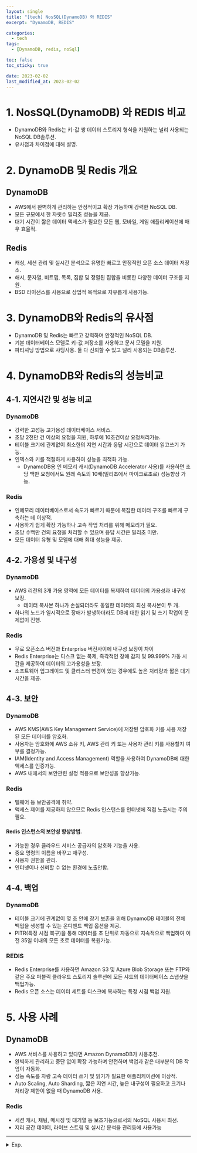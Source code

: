 ```yaml
---
layout: single
title: "[tech] NosSQL(DynamoDB) 와 REDIS"
excerpt: "DynamoDB, REDIS"

categories:
  - tech
tags:
  - [DynamoDB, redis, noSql]

toc: false
toc_sticky: true

date: 2023-02-02
last_modified_at: 2023-02-02
---
```


# 1. NosSQL(DynamoDB) 와 REDIS 비교

- DynamoDB와 Redis는 키-값 쌍 데이터 스토리지 형식을 지원하는 널리 사용되는 NoSQL DB솔루션. 
- 유사점과 차이점에 대해 설명.

# 2. DynamoDB 및 Redis 개요

## DynamoDB
- AWS에서 완벽하게 관리하는 안정적이고 확장 가능하며 강력한 NoSQL DB. 
- 모든 규모에서 한 자릿수 밀리초 성능을 제공.
- 대기 시간이 짧은 데이터 액세스가 필요한 모든 웹, 모바일, 게임 애플리케이션에 매우 효율적.

## Redis
- 캐싱, 세션 관리 및 실시간 분석으로 유명한 빠르고 안정적인 오픈 소스 데이터 저장소. 
- 해시, 문자열, 비트맵, 목록, 집합 및 정렬된 집합을 비롯한 다양한 데이터 구조를 지원.
- BSD 라이선스를 사용으로 상업적 목적으로 자유롭게 사용가능.

# 3. DynamoDB와 Redis의 유사점

- DynamoDB 및 Redis는 빠르고 강력하며 안정적인 NoSQL DB. 
- 기본 데이터베이스 모델로 키-값 저장소를 사용하고 문서 모델을 지원.
- 파티셔닝 방법으로 샤딩사용. 둘 다 신뢰할 수 있고 널리 사용되는 DB솔루션.

# 4. DynamoDB와 Redis의 성능비교

## 4-1. 지연시간 및 성능 비교
### DynamoDB
- 강력한 고성능 고가용성 데이터베이스 서비스.
- 초당 2천만 건 이상의 요청을 지원, 하루에 10조건이상 요청처리가능.
- 테이블 크기에 관계없이 최소한의 지연 시간과 응답 시간으로 데이터 읽고쓰기 가능. 
- 인덱스와 키를 적절하게 사용하여 성능을 최적화 가능.
  - DynamoDB용 인 메모리 캐시(DynamoDB Accelerator 사용)를 사용하면 초당 백만 요청에서도 원래 속도의 10배(밀리초에서 마이크로초로) 성능향상 가능.

### Redis
- 인메모리 데이터베이스로서 속도가 빠르기 때문에 복잡한 데이터 구조를 빠르게 구축하는 데 이상적. 
- 사용하기 쉽게 확장 가능하나 고속 작업 처리를 위해 메모리가 필요.
- 초당 수백만 건의 요청을 처리할 수 있으며 응답 시간은 밀리초 미만.
- 모든 데이터 유형 및 모델에 대해 최대 성능을 제공.

## 4-2. 가용성 및 내구성
### DynamoDB
- AWS 리전의 3개 가용 영역에 모든 데이터를 복제하여 데이터의 가용성과 내구성 보장. 
  - 데이터 복사본 하나가 손실되더라도 동일한 데이터의 최신 복사본이 두 개. 
- 하나의 노드가 일시적으로 장애가 발생하더라도 DB에 대한 읽기 및 쓰기 작업이 문제없이 진행.

### Redis
- 무료 오픈소스 버전과 Enterprise 버전사이에 내구성 보장이 차이
- Redis Enterprise는 디스크 없는 복제, 즉각적인 장애 감지 및 99.999% 가동 시간을 제공하여 데이터의 고가용성을 보장. 
- 소프트웨어 업그레이드 및 클러스터 변경이 있는 경우에도 높은 처리량과 짧은 대기 시간을 제공. 

## 4-3. 보안
### DynamoDB
- AWS KMS(AWS Key Management Service)에 저장된 암호화 키를 사용 저장된 모든 데이터를 암호화. 
- 사용자는 암호화에 AWS 소유 키, AWS 관리 키 또는 사용자 관리 키를 사용할지 여부를 결정가능.
- IAM(Identity and Access Management) 역할을 사용하여 DynamoDB에 대한 액세스를 인증가능. 
- AWS 내에서의 보안관련 설정 적용으로 보안성을 향상가능.

### Redis
- 맬웨어 등 보안공격에 취약. 
- 액세스 제어를 제공하지 않으므로 Redis 인스턴스를 인터넷에 직접 노출시는 주의필요.

#### Redis 인스턴스의 보안성 향상방법.
- 가능한 경우 클라우드 서비스 공급자의 암호화 기능을 사용.
- 중요 명령의 이름을 바꾸고 재구성.
- 사용자 권한을 관리.
- 인터넷이나 신뢰할 수 없는 환경에 노출안함.

## 4-4. 백업
### DynamoDB
- 테이블 크기에 관계없이 몇 초 안에 장기 보존을 위해 DynamoDB 테이블의 전체 백업을 생성할 수 있는 온디맨드 백업 옵션을 제공. 
- PITR(특정 시점 복구)을 통해 데이터를 초 단위로 자동으로 지속적으로 백업하여 이전 35일 이내의 모든 초로 데이터를 복원가능.

### REDIS
- Redis Enterprise를 사용하면 Amazon S3 및 Azure Blob Storage 또는 FTP와 같은 주요 퍼블릭 클라우드 스토리지 솔루션에 모든 샤드의 데이터베이스 스냅샷을 백업가능. 
- Redis 오픈 소스는 데이터 세트를 디스크에 복사하는 특정 시점 백업 지원.

# 5. 사용 사례

## DynamoDB
- AWS 서비스를 사용하고 있다면 Amazon DynamoDB가 사용추천.
- 완벽하게 관리하고 중단 없이 확장 가능하며 안전하며 백업과 같은 대부분의 DB 작업이 자동화. 
- 성능 속도를 자랑 고속 데이터 쓰기 및 읽기가 필요한 애플리케이션에 이상적.
- Auto Scaling, Auto Sharding, 짧은 지연 시간, 높은 내구성이 필요하고 크기나 처리량 제한이 없을 때 DynamoDB 사용.

### Redis
- 세션 캐시, 채팅, 메시징 및 대기열 등 보조기능으로서의 NoSQL 사용시 최선. 
- 지리 공간 데이터, 라이브 스트림 및 실시간 분석을 관리등에 사용가능

---

<details>
  <summary>Exp.</summary>  
  <pre>

  </pre>
</details>